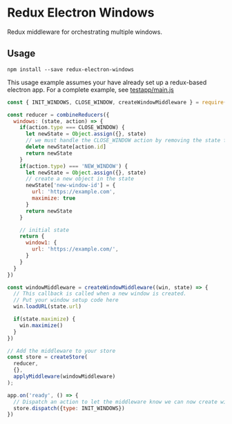 # Redux Electron Windows

Redux middleware for orchestrating multiple windows.

## Usage

```
npm install --save redux-electron-windows
```

This usage example assumes your have already set up a redux-based electron app.
For a complete example, see [testapp/main.js](./testapp/main.js)

```js
const { INIT_WINDOWS, CLOSE_WINDOW, createWindowMiddleware } = require('redux-electron-windows')

const reducer = combineReducers({
  windows: (state, action) => {
    if(action.type === CLOSE_WINDOW) {
      let newState = Object.assign({}, state)
      // we must handle the CLOSE_WINDOW action by removing the state for this window
      delete newState[action.id]
      return newState
    }
    if(action.type) === 'NEW_WINDOW') {
      let newState = Object.assign({}, state)
      // create a new object in the state
      newState['new-window-id'] = {
        url: 'https://example.com',
        maximize: true
      }
      return newState
    }

    // initial state
    return {
      window1: {
        url: 'https://example.com/',
      }
    }
  }
})

const windowMiddleware = createWindowMiddleware((win, state) => {
  // This callback is called when a new window is created.
  // Put your window setup code here
  win.loadURL(state.url)

  if(state.maximize) {
    win.maximize()
  }
})

// Add the middleware to your store
const store = createStore(
  reducer,
  {},
  applyMiddleware(windowMiddleware)
);

app.on('ready', () => {
  // Dispatch an action to let the middleware know we can now create windows
  store.dispatch({type: INIT_WINDOWS})
})
```
